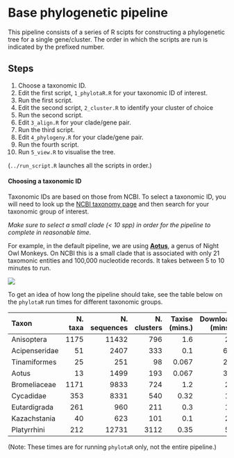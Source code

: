 # Base phylogenetic pipeline

This pipeline consists of a series of R scipts for constructing a phylogenetic
tree for a single gene/cluster. The order in which the scripts are run is
indicated by the prefixed number.

## Steps

1. Choose a taxonomic ID.
2. Edit the first script, `1_phylotaR.R` for your taxonomic ID of interest.
3. Run the first script.
4. Edit the second script, `2_cluster.R` to identify your cluster of choice
5. Run the second script.
6. Edit `3_align.R` for your clade/gene pair.
7. Run the third script.
8. Edit `4_phylogeny.R` for your clade/gene pair.
9. Run the fourth script.
10. Run `5_view.R` to visualise the tree.

(`../run_script.R` launches all the scripts in order.)

#### Choosing a taxonomic ID

Taxonomic IDs are based on those from NCBI. To select a taxonomic ID, you will
need to look up the 
[NCBI taxonomy page](https://www.ncbi.nlm.nih.gov/Taxonomy/taxonomyhome.html/)
and then search for your taxonomic group of interest.

*Make sure to select a small clade (< 10 spp) in order for the pipeline to complete in reasonable time.*

For example, in the default pipeline, we are using [**Aotus**](https://www.ncbi.nlm.nih.gov/Taxonomy/Browser/wwwtax.cgi?mode=Info&id=9504),
a genus of Night Owl Monkeys. On NCBI this is a small clade that is associated
with only 21 taxomonic entities and 100,000 nucleotide records. It takes between
5 to 10 minutes to run.

![](https://upload.wikimedia.org/wikipedia/commons/thumb/d/d7/Panamanian_night_monkey.jpg/180px-Panamanian_night_monkey.jpg)

To get an idea of how long the pipeline should take, see the table below on the
`phylotaR` run times for different taxonomic groups.


Taxon|N. taxa|N. sequences|N. clusters|Taxise (mins.)|Download (mins.)|Cluster (mins.)|Cluster2 (mins.)|Total (mins.)|
|:--|--:|--:|--:|--:|--:|--:|--:|--:|
Anisoptera|1175|11432|796|1.6|23|48|0.017|72|
Acipenseridae|51|2407|333|0.1|6.9|6.4|0.017|13|
Tinamiformes|25|251|98|0.067|2.4|0.18|0.017|2.7|
Aotus|13|1499|193|0.067|3.2|0.6|0|3.9|
Bromeliaceae|1171|9833|724|1.2|28|37|0.033|66|
Cycadidae|353|8331|540|0.32|19|18|0.033|37|
Eutardigrada|261|960|211|0.3|11|1.8|0.05|14|
Kazachstania|40|623|101|0.1|20|3|0.05|23|
Platyrrhini|212|12731|3112|0.35|51|6.9|1.2|60|

(Note: These times are for running `phylotaR` only, not the entire pipeline.)


